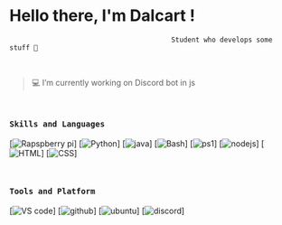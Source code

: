 # Hello there, I'm Dalcart !
                                            Student who develops some stuff 🤚
 

<br/>

 > 💻 I’m currently working on Discord bot in js
 
<br/>
<h4><b><samp>Skills and Languages</samp></b></h4>

[![Rapspberry pi](https://img.shields.io/badge/-Rapspberry_PI-a39693?style=flat-square&logo=Raspberry%20Pi&logoColor=white)]
[![Python](https://img.shields.io/badge/-Python-a39693?style=flat-square&logo=python&logoColor=white)]
[![java](https://img.shields.io/badge/-Java-a39693?style=flat-square&logo=java&logoColor=white)]
[![Bash](https://img.shields.io/badge/-Bash-a39693?style=flat-square&logo=GNU%20Bash&logoColor=white)]
[![ps1](https://img.shields.io/badge/-Powershell-a39693?style=flat-square&logo=powershell&logoColor=white)]
[![nodejs](https://img.shields.io/badge/-NodeJS-a39693?style=flat-square&logo=node.js&logoColor=white)]
[![HTML](https://img.shields.io/badge/-HTML-a39693?style=flat-square&logo=html5&logoColor=white)]
[![CSS](https://img.shields.io/badge/-CSS-a39693?style=flat-square&logo=css3&logoColor=white)]

<br/>
<h4><b><samp>Tools and Platform</samp></b></h4>

[![VS code](https://img.shields.io/badge/-VS_code-a39693?style=flat-square&logo=Visual%20Studio%20Code&logoColor=white)]
[![github](https://img.shields.io/badge/-Github-a39693?style=flat-square&logo=github&logoColor=white)]
[![ubuntu](https://img.shields.io/badge/-Ubuntu-a39693?style=flat-square&logo=ubuntu&logoColor=white)]
[![discord](https://img.shields.io/badge/-Discord-a39693?style=flat-square&logo=Discord&logoColor=white)]
